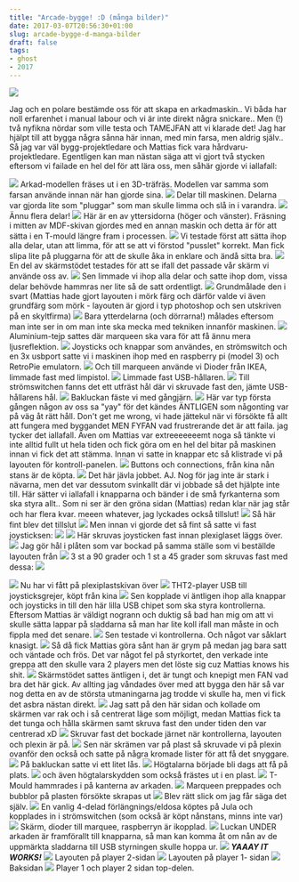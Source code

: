 ```yaml
---
title: "Arcade-bygge! :D (många bilder)"
date: 2017-03-07T20:56:30+01:00
slug: arcade-bygge-d-manga-bilder
draft: false
tags:
- ghost
- 2017
---
```



![](/assets/images/ghost/2017/03/j-vlapaint.jpg)

Jag och en polare bestämde oss för att skapa en arkadmaskin.. Vi båda har noll erfarenhet i manual labour och vi är inte direkt några snickare.. Men (!) två nyfikna nördar som ville testa och TAMEJFAN att vi klarade det!
Jag har hjälpt till att bygga några sånna här innan, med min farsa, men aldrig själv.. Så jag var väl bygg-projektledare och Mattias fick vara hårdvaru-projektledare.
Egentligen kan man nästan säga att vi gjort två stycken eftersom vi failade en hel del för att lära oss, men såhär gjorde vi iallafall:

![](/assets/images/ghost/2017/03/DSC07696.JPG)
Arkad-modellen fräses ut i en 3D-träfräs. Modellen var samma som farsan använde innan när han gjorde sina.
![](/assets/images/ghost/2017/03/DSC07765.JPG)
Delar till maskinen. Delarna var gjorda lite som "pluggar" som man skulle limma och slå in i varandra.
![](/assets/images/ghost/2017/03/DSC07763.JPG)
Ännu flera delar!
![](/assets/images/ghost/2017/03/DSC07730.JPG)
Här är en av yttersidorna (höger och vänster). Fräsning i mitten av MDF-skivan gjordes med en annan maskin och detta är för att sätta i en T-mould längre fram i processen.
![](/assets/images/ghost/2017/03/DSC07824.JPG)
Vi testade först att sätta ihop alla delar, utan att limma, för att se att vi förstod "pusslet" korrekt. Man fick slipa lite på pluggarna för att de skulle åka in enklare och ändå sitta bra.
![](/assets/images/ghost/2017/03/DSC07851.JPG)
En del av skärmstödet testades för att se ifall det passade vår skärm vi använde oss av.
![](/assets/images/ghost/2017/03/DSC07869.JPG)
Sen limmade vi ihop alla delar och satte ihop dom, vissa delar behövde hammras ner lite så de satt ordentligt.
![](/assets/images/ghost/2017/03/DSC07903.JPG)
Grundmålade den i svart (Mattias hade gjort layouten i mörk färg och därför valde vi även grundfärg som mörk - layouten är gjord i typ photoshop och sen utskriven på en skyltfirma)
![](/assets/images/ghost/2017/03/DSC07912.JPG)
Bara ytterdelarna (och dörrarna!) målades eftersom man inte ser in om man inte ska mecka med tekniken innanför maskinen.
![](/assets/images/ghost/2017/03/DSC07928.JPG)
Aluminium-tejp sattes där marqueen ska vara för att få ännu mera ljusreflektion.
![](/assets/images/ghost/2017/03/DSC07956.JPG)
Joysticks och knappar som användes, en strömswitch och en 3x usbport satte vi i maskinen ihop med en raspberry pi (model 3) och RetroPie emulatorn.
![](/assets/images/ghost/2017/03/DSC07957.JPG)
Och till marqueen använde vi Dioder från IKEA, limmade fast med limpistol.
![](/assets/images/ghost/2017/03/DSC07965.JPG)
Limmade fast USB-hållaren.
![](/assets/images/ghost/2017/03/DSC07963.JPG)
Till strömswitchen fanns det ett utfräst hål där vi skruvade fast den, jämte USB-hållarens hål. 
![](/assets/images/ghost/2017/03/DSC07976.JPG)
Bakluckan fäste vi med gångjärn.
![](/assets/images/ghost/2017/03/DSC07979.JPG)
Här var typ första gången någon av oss sa "yay" för det kändes ÄNTLIGEN som någonting var på väg åt rätt håll. Don't get me wrong, vi hade jättekul när vi försökte få allt att fungera med byggandet MEN FYFAN vad frustrerande det är att faila. jag tycker det iallafall. Även om Mattias var extreeeeeeemt noga så tänkte vi inte alltid fullt ut hela tiden och fick göra om en hel del bitar på maskinen innan vi fick det att stämma.
Innan vi satte in knappar etc så klistrade vi på layouten för kontroll-panelen.
![](/assets/images/ghost/2017/03/DSC08011.JPG)
Buttons och connections, från kina nån stans är de köpta.
![](/assets/images/ghost/2017/03/DSC08013.JPG)
Det här jävla jobbet. AJ. Nog för jag inte är stark i nävarna, men det var dessutom svinkallt där vi jobbade så det hjälpte inte till. Här sätter vi iallafall i knapparna och bänder i de små fyrkanterna som ska styra allt.. Som ni ser är den gröna sidan (Mattias) redan klar när jag står och har flera kvar. meeen whatever, jag lyckades också tillslut!
![](/assets/images/ghost/2017/03/DSC08051.JPG)
Så här fint blev det tillslut
![](/assets/images/ghost/2017/03/DSC08052.JPG)
Men innan vi gjorde det så fint så satte vi fast joysticksen:
![](/assets/images/ghost/2017/03/DSC08023.JPG)
![](/assets/images/ghost/2017/03/DSC08033.JPG)
Här skruvas joysticken fast innan plexiglaset läggs över.
![](/assets/images/ghost/2017/03/DSC08020.JPG)
Jag gör hål i plåten som var bockad på samma ställe som vi beställde layouten från
![](/assets/images/ghost/2017/03/DSC08044.JPG)
3 st a 90 grader och 1 st a 45 grader som skruvas fast med dessa:
![](/assets/images/ghost/2017/03/DSC08045.JPG)
<br>

![](/assets/images/ghost/2017/03/DSC08054.JPG)
Nu har vi fått på plexiplastskivan över
![](/assets/images/ghost/2017/03/DSC08061.JPG)
THT2-player USB till joysticksgrejer, köpt från kina
![](/assets/images/ghost/2017/03/DSC08092.JPG)
Sen kopplade vi äntligen ihop alla knappar och joysticks in till den här lilla USB chipet som ska styra kontrollerna. Eftersom Mattias är väldigt nogrann och duktig så bad han mig om att vi skulle sätta lappar på sladdarna så man har lite koll ifall man måste in och fippla med det senare.
![](/assets/images/ghost/2017/03/DSC08078.JPG)
Sen testade vi kontrollerna. Och något var såklart knasigt.
![](/assets/images/ghost/2017/03/DSC08079.JPG)
Så då fick Mattias göra sånt han är grym på medan jag bara satt och väntade och frös. Det var något fel på styrkortet, den verkade inte greppa att den skulle vara 2 players men det löste sig cuz Mattias knows his shit.
![](/assets/images/ghost/2017/03/DSC08095.JPG)
Skärmstödet sattes äntligen i, det är tungt och knepigt men FAN vad bra det här gick. Av allting jag våndades över med att bygga den här så var nog detta en av de största utmaningarna jag trodde vi skulle ha, men vi fick det asbra nästan direkt.
![](/assets/images/ghost/2017/03/DSC08098.JPG)
Jag satt på den här sidan och kollade om skärmen var rak och i så centrerat läge som möjligt, medan Mattias fick ta det tunga och hålla skärmen samt skruva fast den under tiden den var centrerad xD
![](/assets/images/ghost/2017/03/DSC08107.JPG)
Skruvar fast det bockade järnet när kontrollerna, layouten och plexin är på.
![](/assets/images/ghost/2017/03/DSC08131.JPG)
Sen när skrämen var på plast så skruvade vi på plexin ovanför den också och satte på några kromade lister för att få det snyggare.
![](/assets/images/ghost/2017/03/DSC08135.JPG)
På bakluckan satte vi ett litet lås.
![](/assets/images/ghost/2017/03/DSC08137.JPG)
Högtalarna började bli dags att få på plats.
![](/assets/images/ghost/2017/03/DSC08193.JPG)
och även högtalarskydden som också frästes ut i en plast.
![](/assets/images/ghost/2017/03/DSC08145.JPG)
T-Mould hammrades i på kanterna av arkaden.
![](/assets/images/ghost/2017/03/DSC08197.JPG)
Marqueen preppades och bubblor på plasten försökte skrapas ut
![](/assets/images/ghost/2017/03/DSC08199.JPG)
Blev rätt slick om jag får säga det själv.
![](/assets/images/ghost/2017/03/DSC08206.JPG)
En vanlig 4-delad förlängnings/eldosa köptes på Jula och kopplades in i strömswitchen (som också är köpt nånstans, minns inte var)
![](/assets/images/ghost/2017/03/DSC08222.JPG)
Skärm, dioder till marquee, raspberryn är ikopplad.
![](/assets/images/ghost/2017/03/DSC08210.JPG)
Luckan UNDER arkaden är framförallt till knapparna, så man kan komma åt om nån av de uppmärkta sladdarna till USB styrningen skulle hoppa ur.
![](/assets/images/ghost/2017/03/copyDSC08226.jpg)
***YAAAY IT WORKS!***
![](/assets/images/ghost/2017/03/DSC08295.JPG)
Layouten på player 2-sidan 
![](/assets/images/ghost/2017/03/copyDSC08299.jpg)
Layouten på player 1- sidan
![](/assets/images/ghost/2017/03/copyDSC08301.jpg)
Baksidan
![](/assets/images/ghost/2017/03/j-vlapaint.jpg)
Player 1 och player 2 sidan top-delen. 

